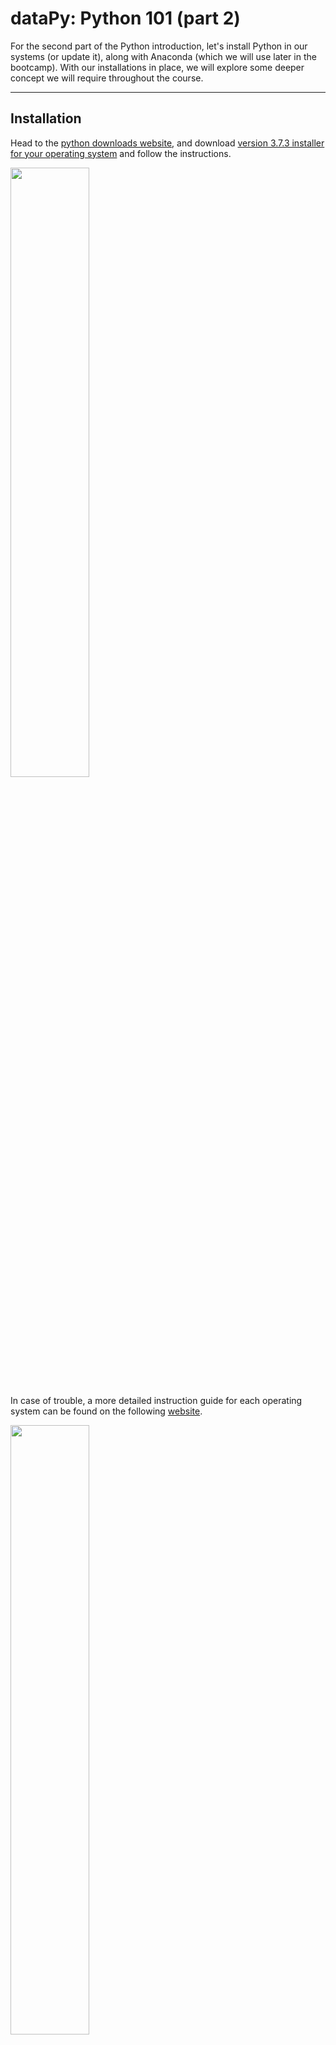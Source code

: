 # dataPy: Python 101 (part 2)

For the second part of the Python introduction, let's install Python in our systems (or update it), along with Anaconda (which we will use later in the bootcamp). With our installations in place, we will explore some deeper concept we will require throughout the course.

<hr>

##  Installation

Head to the [python downloads website](https://www.python.org/downloads/), and download [version 3.7.3 installer for your operating system](https://www.python.org/downloads/release/python-373/) and follow the instructions.

[<img src="./media/pythonPath.png" width="50%">](https://realpython.com/installing-python/)

In case of trouble, a more detailed instruction guide for each operating system can be found on the following [website](https://realpython.com/installing-python/).

[<img src="./media/pythonInstallation.png" width="50%">](https://realpython.com/installing-python/)

Additionally, let's take some time to install [Anaconda for Python 3.7](https://www.anaconda.com/distribution/) (or [miniconda](https://docs.conda.io/en/latest/miniconda.html) if we want more control over the packages installed and the memory used), which we will be using later during the bootcamp.

To check that our python distribution was correctly installed, let's run the following command in the terminal:

```bash
python3 --version
```

It should return **Python 3.7.x**.

<hr>

##  Data Structures

This is not a CS data structures course, nevertheless, it is important to understand how data is stored in python so that we can manipulate it as we desire.

### List

Lists are the most widely used structure in python. These are sequences of elements that can be replaced, extended, reduced in size, amongst other operations.

```python
# We can create and
lstA = [1, 2, 3, 4]
lstA[0] = 5
print(lstA)
```

Same as in programming languages as Mathematica and R, we can "slice" elements of lists easily in python:

```python
# Getting elements through indices
a = [7, 1, 2, 6, 0, 3, 2]
a[2:4]
# Replacing elements
a[2:3] = [0,0]
# Getting elements from the end
a[-2]
```

####  Add, Remove and Combine

As mentioned before, lists are mutable, meaning that they can be modified easily:

```python
a = ["a","b","c"]
# Adding an element to the list
a.append("x")
# Inserting an element in a position and shifting the following ones
a.insert(1,"y")
# Removing and returning the head of the list
a.pop(0)
# Removing and returning the tail of the list
a.pop(-1)
# Removing an element of the list by value
a.remove("b")
# Concatenating lists (slow)
x = ("l","m","n")
b = a + x
# Extending a list (fast)
a.extend(x)
a
```

####  Sorting and Searching

Finding an element in a list is easy (albeit computationally expensive):

```python
[0,0,0,1,2,3].index(2)
```

Lists can be sorted in place:

```python
a = ['y', 'c', 'lx', 'maa', 'n', 'l', 'm', 'nzzz']
a.sort()
a.sort(key=len)
```

We can also insert elements whilst keeping the list sorted with **bisect**:

```python
import bisect as bs
c = [1,2,2,2,3,4,5,8]
# To return the position:
pos = bs.bisect(c,3)
# To do the sorted insertion
bs.insort(c,3)
```

####  Warning!

One important thing to take into account, is that when we assign the list to another variable, we are pointing towards the same original list (no copy is automatically created), so if we modify the contents of either of the references, we will modify the contents of the structure in memory:

```python
lstA = [1, 2, 3, 4]
lstB = lstA
lstA[0] = -1
print(lstB, lstA)
```
To avoid this, when assigning the second reference, we can explicitly create a copy of the contents:

```python
lstA = [1, 2, 3, 4]
lstB = lstA.copy()
lstA[0] = -1
print(lstB, lstA)
```


### Dictionary

A dictionary is not a sequence of elements, but rather a "mapping". This means that rather than storing elements in a given order, the dictionary stores pairs of: **key-value**. For CS people, a dictionary is, an implementation of a mutable hash table.

```python
# We can create a dictionary in various different ways:
dictEx = {"age": 10 , "name": "Pusheen", "animal": "cat"}
dictEx = dict(name="Pusheen", animal="cat", age=10)
dictEx = dict(zip(["name","age","animal"],["Pusheen",10,"cat"]))
```

In case we forget, we can always retrieve the names of our keys with the following method:

```python
dictEx.keys()
```



```python
dictEx["age"]
# We can also add a new element by key, or replace an existing one
dictEx["age"] = 11
dictEx["hobby"] = "blogging"
dictEx
# We could print the contents of the dictionary by sorted key using a list comprehension:
[i + " is " + str(dictEx[i]) for i in sorted(dictEx.keys())]
```

### Tuples

Tuples, store a sequence of elements but, unlike lists, they are immutable (meaning that, once created, we can't modify them).

```python
# We can't modify the contents of a tuple once it's created
a = (1,2,0,4,5)
a[2] = 3
# We can, however, concatenate tuples
b = a + a
b
```



### Set

A set is, as its mathematic counterpart, an unordered collection of unique elements. It support operations such as union, intersection, difference, and symmetric difference. These structures are specially useful to check if an element has already been visited in a traverse algorithm, or to get the unique elements in a structure.

```python
a = set([1,3,3,2,2,4,4,4,4,0])
b = set([2,2,3,3,9])
# Union
a & b
# Instersection
a | b
```

[<img src="./media/set03.png" width="30%">](http://ric70x7.github.io/20190121_buffers.html)[<img src="./media/set02.png" width="30%">](http://ric70x7.github.io/20190121_buffers.html)[<img src="./media/set01.png" width="30%">](http://ric70x7.github.io/20190121_buffers.html)

<hr>

## Files

File objects are interfaces to files in Python. Reading and writing files in Python is not that different from other object-oriented languages such as **C++** or **Java**:

```python
f = open("../data/extracted/1984/1984.txt")
text = f.read()
lines = text.count('\n')
print(lines)
f.close()
```

Alternatively, files can be opened within contexts in the following way:

```python
with open("../data/extracted/1984/1984.txt") as f:
  text = f.read()
  lines = text.count('\n')
print(lines)
```

and python closes the file connection automatically once we exit the "with" scope.

<hr>

##  Resources

* [McKinney, W. Python for Data Analysis - Data Wrangling with Pandas, Numpy and Python. (2018). ISBN-13: 1491957662](https://www.amazon.com/Python-Data-Analysis-Wrangling-IPython/dp/1491957662/ref=asc_df_1491957662/?tag=hyprod-20&linkCode=df0&hvadid=312140868236&hvpos=1o1&hvnetw=g&hvrand=6431209822672155744&hvpone=&hvptwo=&hvqmt=&hvdev=c&hvdvcmdl=&hvlocint=&hvlocphy=9032076&hvtargid=pla-396828636441&psc=1)
* [Lutz, Mark, and David Ascher (2004). Learning Python. Learning. ISBN-13: 978-9351102014](http://books.google.com/books?hl=en&amp;lr=&amp;id=ftA0yk1Z92wC&amp;oi=fnd&amp;pg=PT16&amp;dq=Learning+Python&amp;ots=FzKMS8tOZC&amp;sig=2ZEqAODN6tUtsrczbwbqKeTSp60)
* https://lerner.co.il/2015/01/18/dont-use-python-close-files-answer-depends/
* [Boehmke, Ph.D., Bradley C. Data Wrangling with R. O’Reilly, 2016. https://doi.org/10.1007/978-3-319-45599-0.](https://www.oreilly.com/library/view/data-wrangling-with/9781491948804/)

